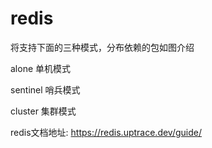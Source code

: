 # redis

将支持下面的三种模式，分布依赖的包如图介绍

alone 单机模式

sentinel 哨兵模式

cluster 集群模式


redis文档地址:
https://redis.uptrace.dev/guide/